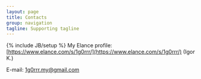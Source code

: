 ```yaml
---
layout: page
title: Contacts
group: navigation
tagline: Supporting tagline
---
```

{% include JB/setup %}
My Elance profile:
[https://www.elance.com/s/1g0rrr/](https://www.elance.com/s/1g0rrr/) (Igor K.)

E-mail: [1g0rrr.my@gmail.com](mailto:1g0rrr.my@gmail.com)